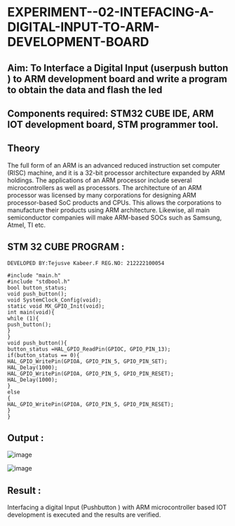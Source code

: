 # EXPERIMENT--02-INTEFACING-A-DIGITAL-INPUT-TO-ARM-DEVELOPMENT-BOARD
## Aim: To Interface a Digital Input  (userpush button  ) to ARM   development board and write a  program to obtain  the data and flash the led  
## Components required: STM32 CUBE IDE, ARM IOT development board,  STM programmer tool.
## Theory 
The full form of an ARM is an advanced reduced instruction set computer (RISC) machine, and it is a 32-bit processor architecture expanded by ARM holdings. The applications of an ARM processor include several microcontrollers as well as processors. The architecture of an ARM processor was licensed by many corporations for designing ARM processor-based SoC products and CPUs. This allows the corporations to manufacture their products using ARM architecture. Likewise, all main semiconductor companies will make ARM-based SOCs such as Samsung, Atmel, TI etc.

## STM 32 CUBE PROGRAM :
```
DEVELOPED BY:Tejusve Kabeer.F REG.NO: 212222100054

#include "main.h"
#include "stdbool.h"
bool button_status;
void push_button();
void SystemClock_Config(void);
static void MX_GPIO_Init(void);
int main(void){
while (1){
push_button();
}
}
void push_button(){
button_status =HAL_GPIO_ReadPin(GPIOC, GPIO_PIN_13);
if(button_status == 0){
HAL_GPIO_WritePin(GPIOA, GPIO_PIN_5, GPIO_PIN_SET);
HAL_Delay(1000);
HAL_GPIO_WritePin(GPIOA, GPIO_PIN_5, GPIO_PIN_RESET);
HAL_Delay(1000);
}
else
{
HAL_GPIO_WritePin(GPIOA, GPIO_PIN_5, GPIO_PIN_RESET);
}
}
```
## Output  :
![image](https://github.com/Reebak04/EXPERIMENT--02-INTEFACING-A-DIGITAL-INPUT-TO-ARM-DEVELOPMENT-BOARD/assets/118364993/38f3307b-dd3a-45dd-a06a-a2f89ac13798)

![image](https://github.com/Reebak04/EXPERIMENT--02-INTEFACING-A-DIGITAL-INPUT-TO-ARM-DEVELOPMENT-BOARD/assets/118364993/cd683915-d054-4f19-9e6b-ee6c865735ac)

## Result :
Interfacing a digital Input (Pushbutton ) with ARM microcontroller based IOT development is executed and the results are verified.

